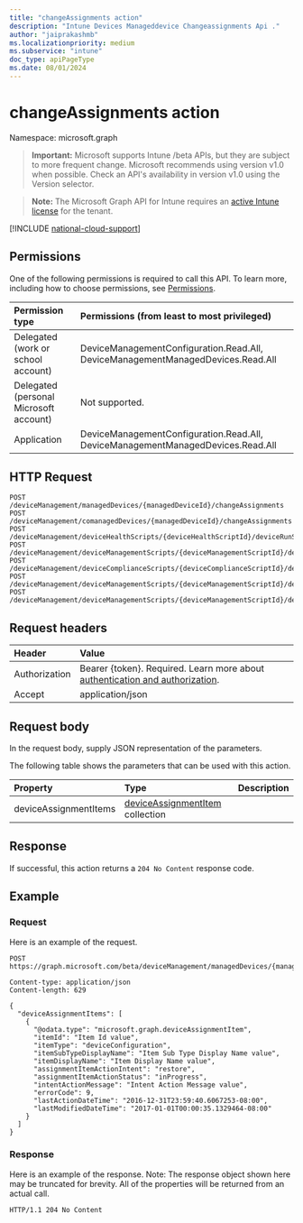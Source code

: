 ```yaml
---
title: "changeAssignments action"
description: "Intune Devices Manageddevice Changeassignments Api ."
author: "jaiprakashmb"
ms.localizationpriority: medium
ms.subservice: "intune"
doc_type: apiPageType
ms.date: 08/01/2024
---
```


# changeAssignments action

Namespace: microsoft.graph

> **Important:** Microsoft supports Intune /beta APIs, but they are subject to more frequent change. Microsoft recommends using version v1.0 when possible. Check an API's availability in version v1.0 using the Version selector.

> **Note:** The Microsoft Graph API for Intune requires an [active Intune license](https://go.microsoft.com/fwlink/?linkid=839381) for the tenant.



[!INCLUDE [national-cloud-support](../../includes/all-clouds.md)]

## Permissions
One of the following permissions is required to call this API. To learn more, including how to choose permissions, see [Permissions](/graph/permissions-reference).

|Permission type|Permissions (from least to most privileged)|
|:---|:---|
|Delegated (work or school account)|DeviceManagementConfiguration.Read.All, DeviceManagementManagedDevices.Read.All|
|Delegated (personal Microsoft account)|Not supported.|
|Application|DeviceManagementConfiguration.Read.All, DeviceManagementManagedDevices.Read.All|

## HTTP Request
<!-- {
  "blockType": "ignored"
}
-->
``` http
POST /deviceManagement/managedDevices/{managedDeviceId}/changeAssignments
POST /deviceManagement/comanagedDevices/{managedDeviceId}/changeAssignments
POST /deviceManagement/deviceHealthScripts/{deviceHealthScriptId}/deviceRunStates/{deviceHealthScriptDeviceStateId}/managedDevice/changeAssignments
POST /deviceManagement/deviceManagementScripts/{deviceManagementScriptId}/deviceRunStates/{deviceManagementScriptDeviceStateId}/managedDevice/changeAssignments
POST /deviceManagement/deviceComplianceScripts/{deviceComplianceScriptId}/deviceRunStates/{deviceComplianceScriptDeviceStateId}/managedDevice/changeAssignments
POST /deviceManagement/deviceManagementScripts/{deviceManagementScriptId}/deviceRunStates/{deviceManagementScriptDeviceStateId}/managedDevice/users/{userId}/managedDevices/{managedDeviceId}/changeAssignments
POST /deviceManagement/deviceManagementScripts/{deviceManagementScriptId}/deviceRunStates/{deviceManagementScriptDeviceStateId}/managedDevice/detectedApps/{detectedAppId}/managedDevices/{managedDeviceId}/changeAssignments
```

## Request headers
|Header|Value|
|:---|:---|
|Authorization|Bearer {token}. Required. Learn more about [authentication and authorization](/graph/auth/auth-concepts).|
|Accept|application/json|

## Request body
In the request body, supply JSON representation of the parameters.

The following table shows the parameters that can be used with this action.

|Property|Type|Description|
|:---|:---|:---|
|deviceAssignmentItems|[deviceAssignmentItem](../resources/intune-devices-deviceassignmentitem.md) collection||



## Response
If successful, this action returns a `204 No Content` response code.

## Example

### Request
Here is an example of the request.
``` http
POST https://graph.microsoft.com/beta/deviceManagement/managedDevices/{managedDeviceId}/changeAssignments

Content-type: application/json
Content-length: 629

{
  "deviceAssignmentItems": [
    {
      "@odata.type": "microsoft.graph.deviceAssignmentItem",
      "itemId": "Item Id value",
      "itemType": "deviceConfiguration",
      "itemSubTypeDisplayName": "Item Sub Type Display Name value",
      "itemDisplayName": "Item Display Name value",
      "assignmentItemActionIntent": "restore",
      "assignmentItemActionStatus": "inProgress",
      "intentActionMessage": "Intent Action Message value",
      "errorCode": 9,
      "lastActionDateTime": "2016-12-31T23:59:40.6067253-08:00",
      "lastModifiedDateTime": "2017-01-01T00:00:35.1329464-08:00"
    }
  ]
}
```

### Response
Here is an example of the response. Note: The response object shown here may be truncated for brevity. All of the properties will be returned from an actual call.
``` http
HTTP/1.1 204 No Content
```
